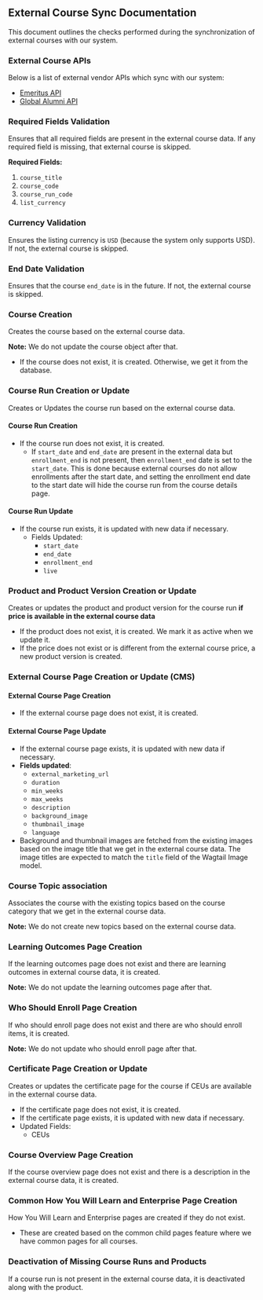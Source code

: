 ## External Course Sync Documentation

This document outlines the checks performed during the synchronization of external courses with our system.

### External Course APIs

Below is a list of external vendor APIs which sync with our system:

- [Emeritus API](https://xpro.mit.edu/api/external_courses/emeritus/)
- [Global Alumni API](https://xpro.mit.edu/api/external_courses/global_alumni/)

### Required Fields Validation

Ensures that all required fields are present in the external course data.
If any required field is missing, that external course is skipped.

**Required Fields:**

1. `course_title`
2. `course_code`
3. `course_run_code`
4. `list_currency`

### Currency Validation

Ensures the listing currency is `USD` (because the system only supports USD). If not, the external course is skipped.

### End Date Validation

Ensures that the course `end_date` is in the future. If not, the external course is skipped.

### Course Creation

Creates the course based on the external course data.

**Note:** We do not update the course object after that.

- If the course does not exist, it is created. Otherwise, we get it from the database.

### Course Run Creation or Update

Creates or Updates the course run based on the external course data.

#### Course Run Creation

- If the course run does not exist, it is created.
  - If `start_date` and `end_date` are present in the external data but `enrollment_end` is not present,
    then `enrollment_end` date is set to the `start_date`. This is done because external courses do not
    allow enrollments after the start date, and setting the enrollment end date to the start date will hide
    the course run from the course details page.

#### Course Run Update

- If the course run exists, it is updated with new data if necessary.
  - Fields Updated:
    - `start_date`
    - `end_date`
    - `enrollment_end`
    - `live`

### Product and Product Version Creation or Update

Creates or updates the product and product version for the course run
**if price is available in the external course data**

- If the product does not exist, it is created. We mark it as active when we update it.
- If the price does not exist or is different from the external course price, a new product version is created.

### External Course Page Creation or Update (CMS)

#### External Course Page Creation

- If the external course page does not exist, it is created.

#### External Course Page Update

- If the external course page exists, it is updated with new data if necessary.
- **Fields updated**:
  - `external_marketing_url`
  - `duration`
  - `min_weeks`
  - `max_weeks`
  - `description`
  - `background_image`
  - `thumbnail_image`
  - `language`
- Background and thumbnail images are fetched from the existing images based on the image title
  that we get in the external course data. The image titles are expected to match the `title` field of the Wagtail Image model.

### Course Topic association

Associates the course with the existing topics based on the course category that we get in the external course data.

**Note:** We do not create new topics based on the external course data.

### Learning Outcomes Page Creation

If the learning outcomes page does not exist and there are learning outcomes in external course data, it is created.

**Note:** We do not update the learning outcomes page after that.

### Who Should Enroll Page Creation

If who should enroll page does not exist and there are who should enroll items, it is created.

**Note:** We do not update who should enroll page after that.

### Certificate Page Creation or Update

Creates or updates the certificate page for the course if CEUs are available in the external course data.

- If the certificate page does not exist, it is created.
- If the certificate page exists, it is updated with new data if necessary.
- Updated Fields:
  - CEUs

### Course Overview Page Creation

If the course overview page does not exist and there is a description in the external course data, it is created.

### Common How You Will Learn and Enterprise Page Creation

How You Will Learn and Enterprise pages are created if they do not exist.

- These are created based on the common child pages feature where we have common pages for all courses.

### Deactivation of Missing Course Runs and Products

If a course run is not present in the external course data, it is deactivated along with the product.
